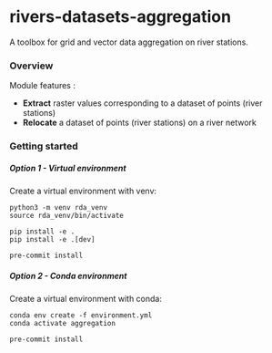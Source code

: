 # rivers-datasets-aggregation
A toolbox for grid and vector data aggregation on river stations.

### Overview

Module features : 

- __Extract__ raster values corresponding to a dataset of points (river stations)
- __Relocate__ a dataset of points (river stations) on a river network

### Getting started

##### Option 1 - Virtual environment

Create a virtual environment with venv:

```
python3 -m venv rda_venv
source rda_venv/bin/activate

pip install -e .
pip install -e .[dev]

pre-commit install
```

##### Option 2 - Conda environment

Create a virtual environment with conda: 

```
conda env create -f environment.yml
conda activate aggregation

pre-commit install
```
